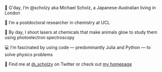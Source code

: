 🙋 G'day, I’m @scholzy aka Michael Scholz, a Japanese-Australian living in London

🔬 I’m a postdoctoral researcher in chemistry at UCL

🔦 By day, I shoot lasers at chemicals that make animals glow to study them using photoelectron spectroscopy

💻 I’m fascinated by using code &mdash; predominantly Julia and Python &mdash; to solve physics problems

📨 Find me at [@\_scholzy](https://twitter.com/_scholzy) on Twitter or check out [my homepage](https://scholz.moe)

<!---
scholzy/scholzy is a ✨ special ✨ repository because its `README.md` (this file) appears on your GitHub profile.
You can click the Preview link to take a look at your changes.
--->
